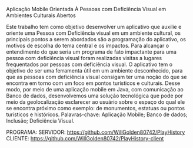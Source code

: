 Aplicação Mobile Orientada À Pessoas com Deficiência Visual em Ambientes Culturais Abertos

Este trabalho tem como objetivo desenvolver um aplicativo que auxilie e oriente uma
Pessoa com Deficiência visual em um ambiente cultural, os principais pontos a serem
abordados são a programação do aplicativo, os motivos de escolha do tema central e
os impactos. Para alcançar o entendimento do que seria um programa de fato
impactante para uma pessoa com deficiência visual foram realizadas visitas a lugares
frequentados por pessoas com deficiência visual. O aplicativo tem o objetivo de ser
uma ferramenta útil em um ambiente desconhecido, para que as pessoas com
deficiência visual consigam ter uma noção do que se encontra em torno com um foco
em pontos turísticos e culturais. Desse modo, por meio de uma aplicação mobile em
Java, com comunicação ao Banco de dados, desenvolvemos uma solução tecnológica
que pode por meio da geolocalização esclarecer ao usuário sobre o espaço do qual
ele se encontra próximo como exemplo: de monumentos, estatuas ou pontos turísticos
e históricos.
Palavras-chave: Aplicação Mobile; Banco de dados; Inclusão; Deficiência Visual.

PROGRAMA:
SERVIDOR: https://github.com/WillGolden80742/PlayHistory
CLIENTE: https://github.com/WillGolden80742/PlayHistory-client